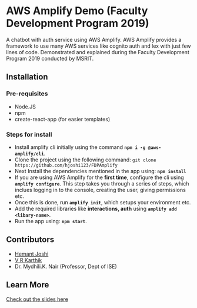 # AWS Amplify Demo (Faculty Development Program 2019)

A chatbot with auth service using AWS Amplify. AWS Amplify provides a framework to use many AWS services like cognito auth and lex with just few lines of code. Demonstrated and explained during the Faculty Development Program 2019 conducted by MSRIT.

## Installation

### Pre-requisites

* Node.JS
* npm
* create-react-app (for easier templates)

### Steps for install

* Install amplify cli initially using the command **`npm i -g @aws-amplify/cli`**.
* Clone the project using the following command: `git clone https://github.com/hjoshi123/FDPAmplify`
* Next Install the dependencies mentioned in the app using: **`npm install`**
* If you are using AWS Amplify for the **first time**, configure the cli using **`amplify configure`**. This step takes you through a series of steps, which inclues logging in to the console, creating the user, giving permissions etc.
* Once this is done, run **`amplify init`**, which setups your environment etc.
* Add the required libraries like **interactions, auth** using **`amplify add <libary-name>`**.
* Run the app using: **`npm start`**.

## Contributors

* [Hemant Joshi](https://github.com/hjoshi123/)
* [V R Karthik](https://github.com/vrkarthik14)
* Dr. Mydhili.K. Nair (Professor, Dept of ISE)

## Learn More

[Check out the slides here](https://docs.google.com/presentation/d/1pk99cfzZY_rjMsBGo66Sm2XY_y9CuNjUcCPFgt05wbo/edit?usp=sharing)
